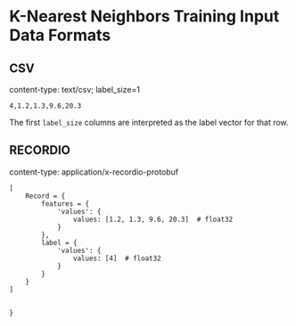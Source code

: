 # K\-Nearest Neighbors Training Input Data Formats<a name="kNN-in-formats"></a>

## CSV<a name="kNN-training-data-csv"></a>

content\-type: text/csv; label\_size=1

```
4,1.2,1.3,9.6,20.3
```

The first `label_size` columns are interpreted as the label vector for that row\.

## RECORDIO<a name="kNN-training-data-recordio"></a>

content\-type: application/x\-recordio\-protobuf

```
[
    Record = {
        features = {
            'values': {
                values: [1.2, 1.3, 9.6, 20.3]  # float32
            }
        },
        label = {
            'values': {
                values: [4]  # float32
            }
        }
    }
] 

                
}
```